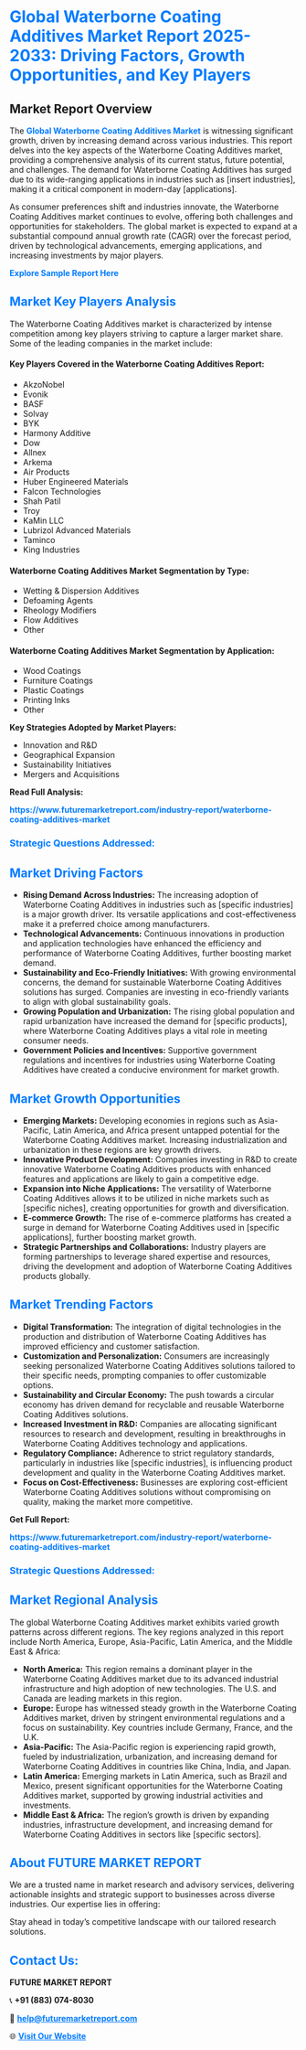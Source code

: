 <h1 style="color: #007BFF;">Global Waterborne Coating Additives Market Report 2025-2033: Driving Factors, Growth Opportunities, and Key Players</h1>

<section id="overview">
<h2>Market Report Overview</h2>
<p>The <a href="https://www.futuremarketreport.com/industry-report/waterborne-coating-additives-market" style="color: #007BFF; text-decoration: none;"><strong>Global Waterborne Coating Additives Market</strong></a> is witnessing significant growth, driven by increasing demand across various industries. This report delves into the key aspects of the Waterborne Coating Additives market, providing a comprehensive analysis of its current status, future potential, and challenges. The demand for Waterborne Coating Additives has surged due to its wide-ranging applications in industries such as [insert industries], making it a critical component in modern-day [applications].</p>
<p>As consumer preferences shift and industries innovate, the Waterborne Coating Additives market continues to evolve, offering both challenges and opportunities for stakeholders. The global market is expected to expand at a substantial compound annual growth rate (CAGR) over the forecast period, driven by technological advancements, emerging applications, and increasing investments by major players.</p>
</section>

<section id="overview">
<p><a href="https://www.futuremarketreport.com/request-sample/reportId=85258" style="color: #007BFF; text-decoration: none;"><strong>Explore Sample Report Here</strong></a></p>
</section>

<section id="key-players">
<h2 style="color: #007BFF;">Market Key Players Analysis</h2>
<p>The Waterborne Coating Additives market is characterized by intense competition among key players striving to capture a larger market share. Some of the leading companies in the market include:</p>
<h4>Key Players Covered in the Waterborne Coating Additives Report:</h4>
<ul><li>AkzoNobel</li><li>Evonik</li><li>BASF</li><li>Solvay</li><li>BYK</li><li>Harmony Additive</li><li>Dow</li><li>Allnex</li><li>Arkema</li><li>Air Products</li><li>Huber Engineered Materials</li><li>Falcon Technologies</li><li>Shah Patil</li><li>Troy</li><li>KaMin LLC</li><li>Lubrizol Advanced Materials</li><li>Taminco</li><li>King Industries</li></ul>
<h4>Waterborne Coating Additives Market Segmentation by Type:</h4>
<ul><li>Wetting &amp; Dispersion Additives</li><li>Defoaming Agents</li><li>Rheology Modifiers</li><li>Flow Additives</li><li>Other</li></ul>

<h4>Waterborne Coating Additives Market Segmentation by Application:</h4>
<ul><li>Wood Coatings</li><li>Furniture Coatings</li><li>Plastic Coatings</li><li>Printing Inks</li><li>Other</li></ul>
<p><strong>Key Strategies Adopted by Market Players:</strong></p>
<ul>
<li>Innovation and R&D</li>
<li>Geographical Expansion</li>
<li>Sustainability Initiatives</li>
<li>Mergers and Acquisitions</li>
</ul>
</section>

<section>
<p><strong>Read Full Analysis: </strong></p><a href="https://www.futuremarketreport.com/industry-report/waterborne-coating-additives-market" style="color: #007BFF; text-decoration: none;"><strong>https://www.futuremarketreport.com/industry-report/waterborne-coating-additives-market</strong></a>
<h3 style="color: #007BFF;">Strategic Questions Addressed:</h3>
</section>

<section id="driving-factors">
<h2 style="color: #007BFF;">Market Driving Factors</h2>
<ul>
<li><strong>Rising Demand Across Industries:</strong> The increasing adoption of Waterborne Coating Additives in industries such as [specific industries] is a major growth driver. Its versatile applications and cost-effectiveness make it a preferred choice among manufacturers.</li>
<li><strong>Technological Advancements:</strong> Continuous innovations in production and application technologies have enhanced the efficiency and performance of Waterborne Coating Additives, further boosting market demand.</li>
<li><strong>Sustainability and Eco-Friendly Initiatives:</strong> With growing environmental concerns, the demand for sustainable Waterborne Coating Additives solutions has surged. Companies are investing in eco-friendly variants to align with global sustainability goals.</li>
<li><strong>Growing Population and Urbanization:</strong> The rising global population and rapid urbanization have increased the demand for [specific products], where Waterborne Coating Additives plays a vital role in meeting consumer needs.</li>
<li><strong>Government Policies and Incentives:</strong> Supportive government regulations and incentives for industries using Waterborne Coating Additives have created a conducive environment for market growth.</li>
</ul>
</section>

<section id="growth-opportunities">
<h2 style="color: #007BFF;">Market Growth Opportunities</h2>
<ul>
<li><strong>Emerging Markets:</strong> Developing economies in regions such as Asia-Pacific, Latin America, and Africa present untapped potential for the Waterborne Coating Additives market. Increasing industrialization and urbanization in these regions are key growth drivers.</li>
<li><strong>Innovative Product Development:</strong> Companies investing in R&D to create innovative Waterborne Coating Additives products with enhanced features and applications are likely to gain a competitive edge.</li>
<li><strong>Expansion into Niche Applications:</strong> The versatility of Waterborne Coating Additives allows it to be utilized in niche markets such as [specific niches], creating opportunities for growth and diversification.</li>
<li><strong>E-commerce Growth:</strong> The rise of e-commerce platforms has created a surge in demand for Waterborne Coating Additives used in [specific applications], further boosting market growth.</li>
<li><strong>Strategic Partnerships and Collaborations:</strong> Industry players are forming partnerships to leverage shared expertise and resources, driving the development and adoption of Waterborne Coating Additives products globally.</li>
</ul>
</section>

<section id="trending-factors">
<h2 style="color: #007BFF;">Market Trending Factors</h2>
<ul>
<li><strong>Digital Transformation:</strong> The integration of digital technologies in the production and distribution of Waterborne Coating Additives has improved efficiency and customer satisfaction.</li>
<li><strong>Customization and Personalization:</strong> Consumers are increasingly seeking personalized Waterborne Coating Additives solutions tailored to their specific needs, prompting companies to offer customizable options.</li>
<li><strong>Sustainability and Circular Economy:</strong> The push towards a circular economy has driven demand for recyclable and reusable Waterborne Coating Additives solutions.</li>
<li><strong>Increased Investment in R&D:</strong> Companies are allocating significant resources to research and development, resulting in breakthroughs in Waterborne Coating Additives technology and applications.</li>
<li><strong>Regulatory Compliance:</strong> Adherence to strict regulatory standards, particularly in industries like [specific industries], is influencing product development and quality in the Waterborne Coating Additives market.</li>
<li><strong>Focus on Cost-Effectiveness:</strong> Businesses are exploring cost-efficient Waterborne Coating Additives solutions without compromising on quality, making the market more competitive.</li>
</ul>
</section>

<section>
<p><strong>Get Full Report: </strong></p><a href="https://www.futuremarketreport.com/industry-report/waterborne-coating-additives-market" style="color: #007BFF; text-decoration: none;"><strong>https://www.futuremarketreport.com/industry-report/waterborne-coating-additives-market</strong></a>
<h3 style="color: #007BFF;">Strategic Questions Addressed:</h3>
</section>


<section id="regional-analysis">
<h2 style="color: #007BFF;">Market Regional Analysis</h2>
<p>The global Waterborne Coating Additives market exhibits varied growth patterns across different regions. The key regions analyzed in this report include North America, Europe, Asia-Pacific, Latin America, and the Middle East & Africa:</p>
<ul>
<li><strong>North America:</strong> This region remains a dominant player in the Waterborne Coating Additives market due to its advanced industrial infrastructure and high adoption of new technologies. The U.S. and Canada are leading markets in this region.</li>
<li><strong>Europe:</strong> Europe has witnessed steady growth in the Waterborne Coating Additives market, driven by stringent environmental regulations and a focus on sustainability. Key countries include Germany, France, and the U.K.</li>
<li><strong>Asia-Pacific:</strong> The Asia-Pacific region is experiencing rapid growth, fueled by industrialization, urbanization, and increasing demand for Waterborne Coating Additives in countries like China, India, and Japan.</li>
<li><strong>Latin America:</strong> Emerging markets in Latin America, such as Brazil and Mexico, present significant opportunities for the Waterborne Coating Additives market, supported by growing industrial activities and investments.</li>
<li><strong>Middle East & Africa:</strong> The region’s growth is driven by expanding industries, infrastructure development, and increasing demand for Waterborne Coating Additives in sectors like [specific sectors].</li>
</ul>
</section>

<footer>
<h2 style="color: #007BFF;">About FUTURE MARKET REPORT</h2>
<p>We are a trusted name in market research and advisory services, delivering actionable insights and strategic support to businesses across diverse industries. Our expertise lies in offering:</p>

<p>Stay ahead in today’s competitive landscape with our tailored research solutions.</p>

<h2 style="color: #007BFF;">Contact Us:</h2>
<p><strong>FUTURE MARKET REPORT</strong></p>
<p>📞 <strong>+91 (883) 074-8030</strong></p>
<p>📧 <strong><a href="mailto:help@futuremarketreport.com" style="color: #007BFF;">help@futuremarketreport.com</a></strong></p>
<p>🌐 <strong><a href="https://www.futuremarketreport.com/" style="color: #007BFF;">Visit Our Website</a></strong></p>
</footer>